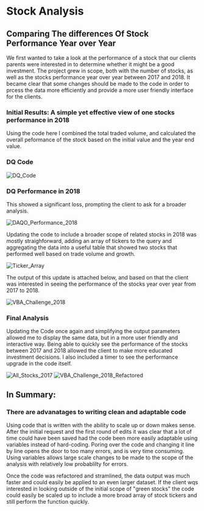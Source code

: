 # Stock Analysis
## Comparing The differences Of Stock Performance Year over Year
We first wanted to take a look at the performance of a stock that our clients parents were interested in to determine whether it might be a good investment. The project grew in scope, both with the number of stocks, as well as the stocks performance year over year between 2017 and 2018. It became clear that some changes should be made to the code in order to prcess the data more efficiently and provide a more user friendly interface for the clients.

### Initial Results: A simple yet effective view of one stocks performance in 2018
Using the code here I combined the total traded volume, and calculated the overall peformance of the stock based on the initial value and the year end value.

### DQ Code
![DQ_Code](https://user-images.githubusercontent.com/110148559/190835792-3093273f-7bdb-4490-be23-153b81618e9c.png) 

### DQ Performance in 2018
This showed a significant loss, prompting the client to ask for a broader analysis.

![DAQO_Performance_2018](https://user-images.githubusercontent.com/110148559/190835620-258c8e7d-05b4-4a0e-9676-04ca3ab8c653.png)

Updating the code to include a broader scope of related stocks in 2018 was mostly straighforward, adding an array of tickers to the query and aggregating the data into a useful table that showed two stocks that performed well based on trade volume and growth.

![Ticker_Array](https://user-images.githubusercontent.com/110148559/190836092-a8256254-6020-4861-89fc-316c5d547cfc.png)

The output of this update is attached below, and based on that the client was interested in seeing the performance of the stocks year over year from 2017 to 2018.  

![VBA_Challenge_2018](https://user-images.githubusercontent.com/110148559/190836151-acd855ff-24d6-447a-b996-2f9fc09daa7f.png)

### Final Analysis
Updating the Code once again and simplifying the output parameters allowed me to display the same data, but in a more user friendly and interactive way. Being able to quickly see the performance of the stocks between 2017 and 2018 allowed the client to make more educated investment decisions. I also included a timer to see the performance upgrade in the code itself.

![All_Stocks_2017](https://user-images.githubusercontent.com/110148559/190836549-4f570874-86d6-4169-bb77-68d0266deb1f.png)
![VBA_Challenge_2018_Refactored](https://user-images.githubusercontent.com/110148559/190838281-a70980a7-de51-4824-826e-eaae1a78a9fc.png)

## In Summary: 
### There are advanatages to writing clean and adaptable code
Using code that is written with the ability to scale up or down makes sense. After the initial request and the first round of edits it was clear that a lot of time could have been saved had the code been more easily adaptable using variables instead of hard-coding. Poring over the code and changing it line by line opens the door to too many errors, and is very time consuming. Using variables allows large scale changes to be made to the scope of the analysis with relatively low probablilty for errors. 

Once the code was refactored and stramlined, the data output was much faster and could easily be applied to an even larger dataset. If the client wqs interested in looking outside of the initial scope of "green stocks" the code could easily be scaled up to include a more broad array of stock tickers and still perform the function quickly.
